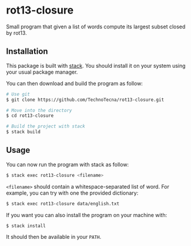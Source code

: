 # rot13-closure

Small program that given a list of words compute its largest subset closed by rot13.

## Installation

This package is built with [stack](https://github.com/commercialhaskell/stack). You should install it on your system using your usual package manager.

You can then download and build the program as follow:

```bash 
# Use git
$ git clone https://github.com/TechnoTecna/rot13-closure.git

# Move into the directory
$ cd rot13-closure

# Build the project with stack
$ stack build
```

## Usage

You can now run the program with stack as follow:

```bash
$ stack exec rot13-closure <filename>
```

`<filename>` should contain a whitespace-separated list of word. For example, you can try with one the provided dictionary:

```bash
$ stack exec rot13-closure data/english.txt
```

If you want you can also install the program on your machine with:

```
$ stack install
```

It should then be available in your `PATH`.
